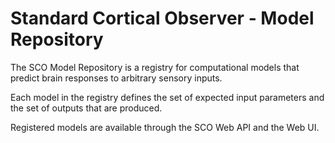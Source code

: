 # Standard Cortical Observer - Model Repository

The SCO Model Repository is a registry for computational models that predict brain responses to arbitrary sensory inputs.

Each model in the registry defines the set of expected input parameters and the set of outputs that are produced.

Registered models are available through the SCO Web API and the Web UI.
